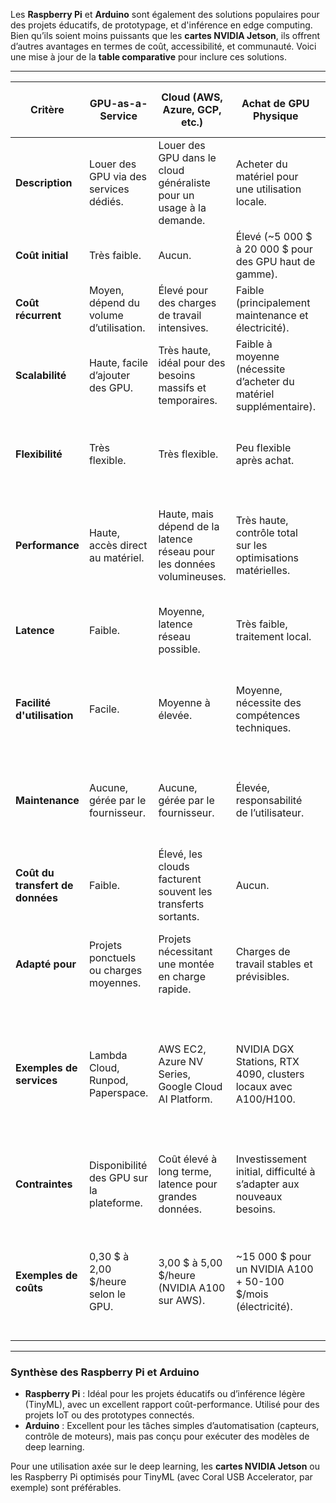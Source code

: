 Les **Raspberry Pi** et **Arduino** sont également des solutions populaires pour des projets éducatifs, de prototypage, et d'inférence en edge computing. Bien qu’ils soient moins puissants que les **cartes NVIDIA Jetson**, ils offrent d’autres avantages en termes de coût, accessibilité, et communauté. Voici une mise à jour de la **table comparative** pour inclure ces solutions.

---

| **Critère**                     | **GPU-as-a-Service**                                                                                      | **Cloud (AWS, Azure, GCP, etc.)**                                                                  | **Achat de GPU Physique**                                                                                      | **Infrastructures Académiques**                                                                              | **Plateformes Décentralisées** (e.g., Vast.ai, Golem)                                                        | **Cartes NVIDIA Jetson**                                                                                     | **Raspberry Pi**                                                                                            | **Arduino**                                                                                                  | **Approche Hybride**                                                                                        |
|---------------------------------|-----------------------------------------------------------------------------------------------------------|----------------------------------------------------------------------------------------------------|---------------------------------------------------------------------------------------------------------------|---------------------------------------------------------------------------------------------------------------|---------------------------------------------------------------------------------------------------------------|---------------------------------------------------------------------------------------------------------------|-------------------------------------------------------------------------------------------------------------|-------------------------------------------------------------------------------------------------------------|-------------------------------------------------------------------------------------------------------------|
| **Description**                 | Louer des GPU via des services dédiés.                                                                    | Louer des GPU dans le cloud généraliste pour un usage à la demande.                               | Acheter du matériel pour une utilisation locale.                                                              | Accéder à des clusters de calcul académiques (e.g., Calcul Québec, Compute Canada).                          | Louer des GPU via des réseaux décentralisés ou collaboratifs.                                                | Petites cartes embarquées optimisées pour le deep learning en périphérie (edge AI).                          | Micro-ordinateurs polyvalents adaptés à des projets IoT et d’inférence légère.                              | Microcontrôleurs pour des tâches simples et projets IoT (pas de deep learning direct).                       | Combinaison de solutions locales et cloud pour maximiser flexibilité et coûts.                              |
| **Coût initial**                | Très faible.                                                                                              | Aucun.                                                                                            | Élevé (~5 000 $ à 20 000 $ pour des GPU haut de gamme).                                                       | Très faible à nul (subventions ou frais réduits pour les chercheurs/startups).                                | Très faible.                                                                                                  | Faible (~100 $ à 1 000 $ selon la carte).                                                                     | Très faible (~35 $ à 150 $).                                                                                | Très faible (~10 $ à 50 $).                                                                                  | Variable, dépend de la combinaison.                                                                         |
| **Coût récurrent**              | Moyen, dépend du volume d’utilisation.                                                                    | Élevé pour des charges de travail intensives.                                                     | Faible (principalement maintenance et électricité).                                                           | Faible, souvent subventionné ou à coût très réduit.                                                          | Faible à moyen selon la plateforme.                                                                          | Très faible (consommation électrique minime).                                                                | Très faible (faible consommation d’énergie).                                                                | Négligeable (faible consommation d’énergie).                                                                 | Faible à élevé selon l’équilibre cloud/local.                                                                |
| **Scalabilité**                 | Haute, facile d’ajouter des GPU.                                                                          | Très haute, idéal pour des besoins massifs et temporaires.                                        | Faible à moyenne (nécessite d’acheter du matériel supplémentaire).                                            | Moyenne, dépend de la disponibilité des ressources académiques.                                              | Moyenne, dépend des GPU disponibles sur le réseau.                                                           | Faible, limitée par la puissance de la carte choisie.                                                        | Faible, adaptée pour de petits projets ou clusters légers (e.g., Pi clusters).                               | Très faible, adaptée uniquement à des tâches simples en IoT.                                                 | Très haute, avec flexibilité combinée du cloud et du matériel local.                                         |
| **Flexibilité**                 | Très flexible.                                                                                            | Très flexible.                                                                                    | Peu flexible après achat.                                                                                     | Moyenne, accès limité aux ressources en période de forte demande.                                             | Moyenne à élevée, selon les hôtes.                                                                           | Moyenne, idéale pour l'inférence embarquée et les projets éducatifs.                                          | Moyenne, adaptée à une variété d'applications IoT et éducatives.                                            | Moyenne, idéale pour des projets spécifiques mais simples (capteurs, automation).                             | Très élevée, adaptée à divers scénarios.                                                                     |
| **Performance**                 | Haute, accès direct au matériel.                                                                          | Haute, mais dépend de la latence réseau pour les données volumineuses.                           | Très haute, contrôle total sur les optimisations matérielles.                                                 | Haute, mais parfois limitée par le partage des ressources.                                                   | Moyenne à haute, dépend des configurations individuelles.                                                    | Moyenne, adaptée pour l’inférence, mais limitée pour l’entraînement de modèles lourds.                        | Faible à moyenne, adaptée aux modèles très légers ou optimisés (e.g., TinyML).                              | Très faible, réservée aux tâches non gourmandes (pas d'IA complexe).                                         | Très haute, en tirant parti des avantages du local et du cloud.                                              |
| **Latence**                     | Faible.                                                                                                   | Moyenne, latence réseau possible.                                                                 | Très faible, traitement local.                                                                                | Moyenne, accès via VPN ou réseaux de recherche.                                                              | Moyenne, dépend de l’hôte distant.                                                                           | Très faible, traitement en périphérie sans dépendance réseau.                                                 | Très faible, traitement local sans dépendance réseau.                                                       | Très faible, traitement local sans dépendance réseau.                                                        | Variable, faible pour le local, moyenne pour le cloud.                                                       |
| **Facilité d'utilisation**      | Facile.                                                                                                   | Moyenne à élevée.                                                                                 | Moyenne, nécessite des compétences techniques.                                                                | Moyenne, nécessite des collaborations académiques.                                                           | Facile, souvent des interfaces simples.                                                                      | Facile, avec des ressources pédagogiques abondantes et des SDK comme JetPack.                                | Très facile, large communauté et documentation.                                                             | Très facile, adapté aux débutants avec peu de compétences techniques.                                         | Moyenne, nécessite de gérer des pipelines multi-infrastructure.                                              |
| **Maintenance**                 | Aucune, gérée par le fournisseur.                                                                         | Aucune, gérée par le fournisseur.                                                                 | Élevée, responsabilité de l’utilisateur.                                                                      | Aucune, gérée par le centre académique.                                                                       | Aucune, gérée par le réseau décentralisé.                                                                     | Faible, nécessite peu d’entretien matériel.                                                                   | Très faible, robuste et facile à gérer.                                                                     | Très faible, simple à maintenir.                                                                             | Variable, maintenance locale combinée avec des services cloud gérés.                                         |
| **Coût du transfert de données**| Faible.                                                                                                   | Élevé, les clouds facturent souvent les transferts sortants.                                      | Aucun.                                                                                                        | Faible, souvent inclus dans l’allocation.                                                                    | Faible, mais dépend des réseaux.                                                                             | Aucun, idéal pour des cas où les données sont locales.                                                        | Aucun, idéal pour des applications locales ou connectées via Wi-Fi.                                         | Aucun, adapté aux applications locales ou connectées via réseaux simples.                                     | Variable, dépend des données locales et cloud.                                                               |
| **Adapté pour**                 | Projets ponctuels ou charges moyennes.                                                                    | Projets nécessitant une montée en charge rapide.                                                  | Charges de travail stables et prévisibles.                                                                    | Chercheurs, startups académiques, projets collaboratifs.                                                     | Charges ponctuelles ou budgets limités.                                                                      | Projets éducatifs, IoT, edge AI, ou inférence sur des modèles optimisés.                                       | Prototypage IoT, inférence légère, éducation, projets hobby.                                                | Tâches simples d’automatisation ou projets éducatifs en IoT.                                                 | Organisations avec des charges variables ou des besoins diversifiés.                                         |
| **Exemples de services**        | Lambda Cloud, Runpod, Paperspace.                                                                         | AWS EC2, Azure NV Series, Google Cloud AI Platform.                                               | NVIDIA DGX Stations, RTX 4090, clusters locaux avec A100/H100.                                                | Calcul Québec, Compute Canada, centres de recherche internationaux.                                           | Vast.ai, Golem, BOINC.                                                                                       | NVIDIA Jetson Nano, Xavier NX, AGX Orin.                                                                      | Raspberry Pi 4, Pi 400, Compute Module.                                                                     | Arduino Uno, Arduino Nano, Arduino Mega.                                                                    | Cloud + matériel physique (e.g., AWS pour entraînement ponctuel, GPU local pour traitements stables).       |
| **Contraintes**                 | Disponibilité des GPU sur la plateforme.                                                                  | Coût élevé à long terme, latence pour grandes données.                                             | Investissement initial, difficulté à s’adapter aux nouveaux besoins.                                          | Nécessité de partenariats académiques, accès limité pendant les périodes de forte demande.                   | Latence et performance variables selon l’hôte.                                                               | Mémoire GPU et puissance limitées pour les très grands modèles.                                              | Performances limitées pour l’entraînement ou les modèles lourds.                                            | Pas conçu pour le deep learning, performances limitées.                                                      | Nécessite une expertise pour gérer les pipelines multi-infrastructure.                                       |
| **Exemples de coûts**           | 0,30 $ à 2,00 $/heure selon le GPU.                                                                       | 3,00 $ à 5,00 $/heure (NVIDIA A100 sur AWS).                                                     | ~15 000 $ pour un NVIDIA A100 + 50-100 $/mois (électricité).                                                  | Gratuit ou faible coût pour startups collaborant avec des universités.                                        | ~0,10 $ à 0,50 $/heure pour des GPU standard.                                                                | ~100 $ (Jetson Nano) à 1 000 $ (AGX Orin).                                                                    | ~35 $ (Raspberry Pi Zero) à 150 $ (Raspberry Pi 4 avec accessoires).                                        | ~10 $ (Arduino Nano) à 50 $ (Arduino Mega).                                                                  | Variable selon la combinaison choisie (e.g., ~3 $/heure cloud pour pics + local pour tâches courantes).      |

---

### **Synthèse des Raspberry Pi et Arduino**
- **Raspberry Pi** : Idéal pour les projets éducatifs ou d’inférence légère (TinyML), avec un excellent rapport coût-performance. Utilisé pour des projets IoT ou des prototypes connectés.
- **Arduino** : Excellent pour les tâches simples d’automatisation (capteurs, contrôle de moteurs), mais pas conçu pour exécuter des modèles de deep learning.

Pour une utilisation axée sur le deep learning, les **cartes NVIDIA Jetson** ou les Raspberry Pi optimisés pour TinyML (avec Coral USB Accelerator, par exemple) sont préférables.
